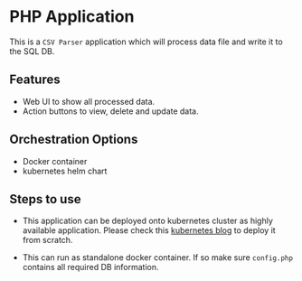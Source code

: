 # PHP Application

This is a `CSV Parser` application which will process data file and write it to the SQL DB.

## Features

* Web UI to show all processed data.
* Action buttons to view, delete and update data.

## Orchestration Options

* Docker container
* kubernetes helm chart

## Steps to use

* This application can be deployed onto kubernetes cluster as highly available application. Please check this [kubernetes blog](https://medium.com/@sinha.shashank.1989/automate-rds-aws-kubernetes-cluster-with-kops-and-terraform-84ee72916c43) to deploy it from scratch.

* This can run as standalone docker container. If so make sure `config.php` contains all required DB information.


